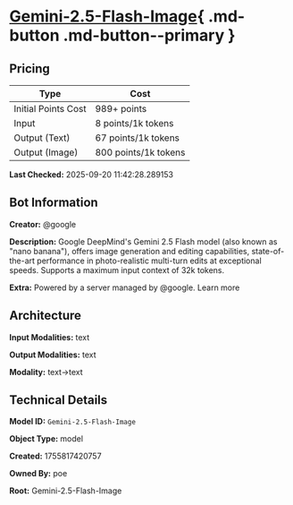 # [Gemini-2.5-Flash-Image](https://poe.com/Gemini-2.5-Flash-Image){ .md-button .md-button--primary }

## Pricing

| Type | Cost |
|------|------|
| Initial Points Cost | 989+ points |
| Input | 8 points/1k tokens |
| Output (Text) | 67 points/1k tokens |
| Output (Image) | 800 points/1k tokens |

**Last Checked:** 2025-09-20 11:42:28.289153


## Bot Information

**Creator:** @google

**Description:** Google DeepMind's Gemini 2.5 Flash model (also known as "nano banana"), offers image generation and editing capabilities, state-of-the-art performance in photo-realistic multi-turn edits at exceptional speeds. Supports a maximum input context of 32k tokens.

**Extra:** Powered by a server managed by @google. Learn more


## Architecture

**Input Modalities:** text

**Output Modalities:** text

**Modality:** text->text


## Technical Details

**Model ID:** `Gemini-2.5-Flash-Image`

**Object Type:** model

**Created:** 1755817420757

**Owned By:** poe

**Root:** Gemini-2.5-Flash-Image

